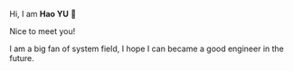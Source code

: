 Hi, I am **Hao YU** 👋

Nice to meet you!

I am a big fan of system field, I hope I can became a good engineer in the future.
